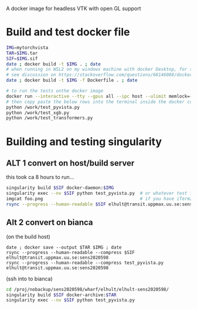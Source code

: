 A docker image for headless VTK with open GL support


# Build and test docker file

```bash
IMG=mytorchvista
TAR=$IMG.tar
SIF=$IMG.sif
date ; docker build -t $IMG . ; date
# when running in WSL2 on my windows machine with docker Desktop, for some reason, I must call it like below  
# see discussion on https://stackoverflow.com/questions/66146088/docker-gets-error-failed-to-compute-cache-key-not-found-runs-fine-in-visual
date ; docker build -t $IMG -f Dockerfile . ; date

# to run the tests onthe docker image
docker run --interactive --tty --gpus all --ipc host --ulimit memlock=-1 --ulimit stack=67108864 --volume .:/work $IMG
# then copy paste the below rows into the terminal inside the docker container
python /work/test_pyvista.py
python /work/test_xgb.py
python /work/test_transformers.py
```

# Building and testing singularity

## ALT 1 convert on host/build server

this took ca 8 hours to run...

```bash
singularity build $SIF docker-daemon:$IMG
singularity exec --nv $SIF python test_pyvista.py  # or whatever test files you like
imgcat foo.png                                     # if you have iTerm2 and want to look at images, run imgcat (must be in path)
rsync --progress --human-readable $SIF elhult@transit.uppmax.uu.se:sens2020598
```

## Alt 2 convert on bianca
(on the build host)
```
date ; docker save --output $TAR $IMG ; date
rsync --progress --human-readable --compress $SIF            elhult@transit.uppmax.uu.se:sens2020598
rsync --progress --human-readable --compress test_pyvista.py elhult@transit.uppmax.uu.se:sens2020598
```
(ssh into to bianca)
```bash
cd /proj/nobackup/sens2020598/wharf/elhult/elhult-sens2020598/
singularity build $SIF docker-archive:$TAR
singularity exec --nv $SIF python test_pyvista.py
```
